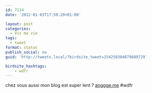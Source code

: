 ```yaml
---
id: 7114
date: '2012-01-03T17:50:20+01:00'

layout: post
categories:
  - Vis ma vie
tags:
  - tweet
format: status
publish_social: no
guid: 'http://tweets.local/?birdsite_tweet=154258304879689729'

birdsite_hashtags:
    - wdfr
---
```


chez vous aussi mon blog est super lent ? [anggge.me](http://anggge.me) #wdfr